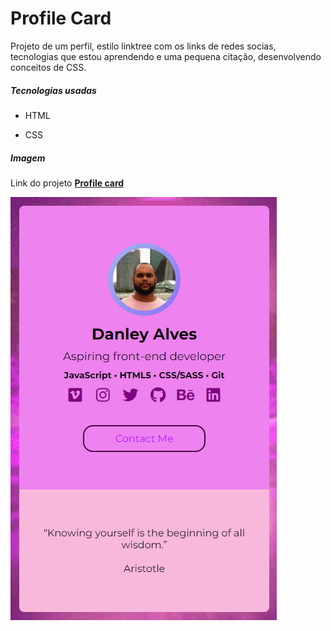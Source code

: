# Profile Card

Projeto de um perfil, estilo linktree com os links de redes socias, tecnologias que estou aprendendo e uma pequena citação, desenvolvendo conceitos de CSS.



 ##### Tecnologias usadas

* HTML

* CSS



##### Imagem

Link do projeto **[Profile card](https://danleyalvex.github.io/profile-card/)**

  

![profile card!](img/card.PNG "card profile")






